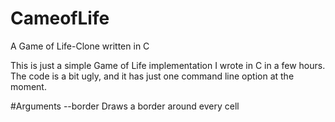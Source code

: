 # CameofLife
A Game of Life-Clone written in C

This is just a simple Game of Life implementation I wrote in C in a few hours. The code is a bit ugly,
and it has just one command line option at the moment.

#Arguments
--border Draws a border around every cell
